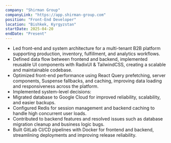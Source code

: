 ```yaml
---
company: "Shirman Group"
companyLink: "https://app.shirman-group.com"
position: "Front-End Developer"
location: "Bishkek, Kyrgyzstan"
startDate: 2025-04-20
endDate: "Present"
---
```


- Led front-end and system architecture for a multi-tenant B2B platform supporting production, inventory, fulfillment,
  and analytics workflows.
- Defined data flow between frontend and backend, implemented reusable UI components with RadixUI & TailwindCSS,
  creating a scalable and maintainable codebase.
- Optimized front-end performance using React Query prefetching, server components, Suspense fallbacks, and caching,
  improving data loading and responsiveness across the platform.
- Implemented system-level decisions:
- Migrated database to Google Cloud for improved reliability, scalability, and easier backups.
- Configured Redis for session management and backend caching to handle high concurrent user loads.
- Contributed to backend features and resolved issues such as database migration cleanup and business logic bugs.
- Built GitLab CI/CD pipelines with Docker for frontend and backend, streamlining deployments and improving release
  reliability.
